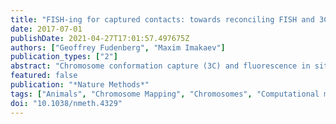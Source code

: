 ```yaml
---
title: "FISH-ing for captured contacts: towards reconciling FISH and 3C"
date: 2017-07-01
publishDate: 2021-04-27T17:01:57.497675Z
authors: ["Geoffrey Fudenberg", "Maxim Imakaev"]
publication_types: ["2"]
abstract: "Chromosome conformation capture (3C) and fluorescence in situ hybridization (FISH) are two widely used technologies that provide distinct readouts of 3D chromosome organization. While both technologies can assay locus-specific organization, how to integrate views from 3C, or genome-wide Hi-C, and FISH is far from solved. Contact frequency, measured by Hi-C, and spatial distance, measured by FISH, are often assumed to quantify the same phenomena and used interchangeably. Here, however, we demonstrate that contact frequency is distinct from average spatial distance, both in polymer simulations and in experimental data. Performing a systematic analysis of the technologies, we show that this distinction can create a seemingly paradoxical relationship between 3C and FISH, both in minimal polymer models with dynamic looping interactions and in loop-extrusion simulations. Together, our results indicate that cross-validation of Hi-C and FISH should be carefully designed, and that jointly considering contact frequency and spatial distance is crucial for fully understanding chromosome organization."
featured: false
publication: "*Nature Methods*"
tags: ["Animals", "Chromosome Mapping", "Chromosomes", "Computational models", "Computer Simulation", "Fluorescence in situ hybridization", "Genetic Techniques", "Genome-Wide Association Study", "Genomic analysis", "Genomics", "In Situ Hybridization", "Fluorescence", "Models", "Biological"]
doi: "10.1038/nmeth.4329"
---
```


